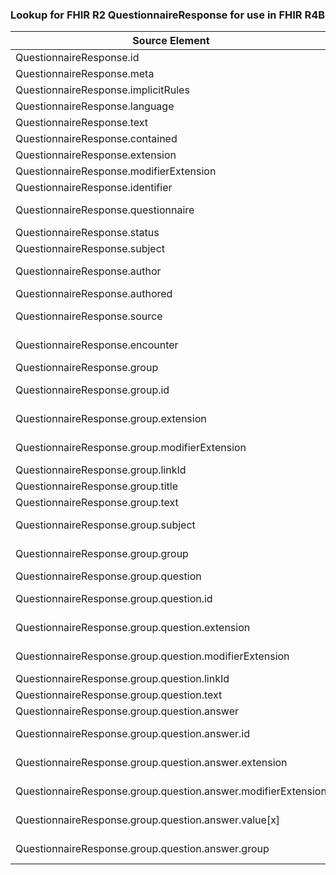 ### Lookup for FHIR R2 QuestionnaireResponse for use in FHIR R4B

| Source Element | Usage | Target |
| -------------- | ----- | ------ |
| QuestionnaireResponse.id | UseElementSameName | QuestionnaireResponse.id |
| QuestionnaireResponse.meta | UseElementSameName | QuestionnaireResponse.meta |
| QuestionnaireResponse.implicitRules | UseElementSameName | QuestionnaireResponse.implicitRules |
| QuestionnaireResponse.language | UseElementSameName | QuestionnaireResponse.language |
| QuestionnaireResponse.text | UseElementSameName | QuestionnaireResponse.text |
| QuestionnaireResponse.contained | UseElementSameName | QuestionnaireResponse.contained |
| QuestionnaireResponse.extension | UseElementSameName | QuestionnaireResponse.extension |
| QuestionnaireResponse.modifierExtension | UseElementSameName | QuestionnaireResponse.modifierExtension |
| QuestionnaireResponse.identifier | UseElementSameName | QuestionnaireResponse.identifier |
| QuestionnaireResponse.questionnaire | UseExtension | http://hl7.org/fhir/1.0/StructureDefinition/extension-QuestionnaireResponse.questionnaire |
| QuestionnaireResponse.status | UseElementSameName | QuestionnaireResponse.status |
| QuestionnaireResponse.subject | UseElementSameName | QuestionnaireResponse.subject |
| QuestionnaireResponse.author | UseExtension | http://hl7.org/fhir/1.0/StructureDefinition/extension-QuestionnaireResponse.author |
| QuestionnaireResponse.authored | UseElementSameName | QuestionnaireResponse.authored |
| QuestionnaireResponse.source | UseExtension | http://hl7.org/fhir/1.0/StructureDefinition/extension-QuestionnaireResponse.source |
| QuestionnaireResponse.encounter | UseExtension | http://hl7.org/fhir/1.0/StructureDefinition/extension-QuestionnaireResponse.encounter |
| QuestionnaireResponse.group | UseElementRenamed | QuestionnaireResponse.item |
| QuestionnaireResponse.group.id | UseExtension | http://hl7.org/fhir/1.0/StructureDefinition/extension-QuestionnaireResponse.group.id |
| QuestionnaireResponse.group.extension | UseExtension | http://hl7.org/fhir/1.0/StructureDefinition/extension-QuestionnaireResponse.group.extension |
| QuestionnaireResponse.group.modifierExtension | UseExtension | http://hl7.org/fhir/1.0/StructureDefinition/extension-QuestionnaireResponse.group.modifierExtension |
| QuestionnaireResponse.group.linkId | UseElementRenamed | QuestionnaireResponse.item.linkId |
| QuestionnaireResponse.group.title | UseElementRenamed | QuestionnaireResponse.item.text |
| QuestionnaireResponse.group.text | UseElementRenamed | QuestionnaireResponse.item.text |
| QuestionnaireResponse.group.subject | UseExtension | http://hl7.org/fhir/1.0/StructureDefinition/extension-QuestionnaireResponse.group.subject |
| QuestionnaireResponse.group.group | UseExtension | http://hl7.org/fhir/1.0/StructureDefinition/extension-QuestionnaireResponse.group.group |
| QuestionnaireResponse.group.question | UseElementRenamed | QuestionnaireResponse.item |
| QuestionnaireResponse.group.question.id | UseExtension | http://hl7.org/fhir/1.0/StructureDefinition/extension-QuestionnaireResponse.group.question.id |
| QuestionnaireResponse.group.question.extension | UseExtension | http://hl7.org/fhir/1.0/StructureDefinition/extension-QuestionnaireResponse.group.question.extension |
| QuestionnaireResponse.group.question.modifierExtension | UseExtension | http://hl7.org/fhir/1.0/StructureDefinition/extension-QuestionnaireResponse.group.question.modifierExtension |
| QuestionnaireResponse.group.question.linkId | UseElementRenamed | QuestionnaireResponse.item.linkId |
| QuestionnaireResponse.group.question.text | UseElementRenamed | QuestionnaireResponse.item.text |
| QuestionnaireResponse.group.question.answer | UseElementRenamed | QuestionnaireResponse.item.answer |
| QuestionnaireResponse.group.question.answer.id | UseExtension | http://hl7.org/fhir/1.0/StructureDefinition/extension-QuestionnaireResponse.group.question.answer.id |
| QuestionnaireResponse.group.question.answer.extension | UseExtension | http://hl7.org/fhir/1.0/StructureDefinition/extension-QuestionnaireResponse.group.question.answer.extension |
| QuestionnaireResponse.group.question.answer.modifierExtension | UseExtension | http://hl7.org/fhir/1.0/StructureDefinition/extension-QuestionnaireResponse.group.question.answer.modifierExtension |
| QuestionnaireResponse.group.question.answer.value[x] | UseExtension | http://hl7.org/fhir/1.0/StructureDefinition/extension-QuestionnaireResponse.group.question.answer.value |
| QuestionnaireResponse.group.question.answer.group | UseExtension | http://hl7.org/fhir/1.0/StructureDefinition/extension-QuestionnaireResponse.group.question.answer.group |
